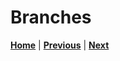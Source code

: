 # Branches

[**Home**](./readme.md) | [**Previous**](./projects.md) | [**Next**](./pull-requests.md)